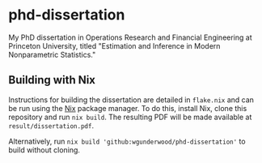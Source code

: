 # phd-dissertation

My PhD dissertation in Operations Research and Financial Engineering
at Princeton University, titled
"Estimation and Inference in Modern Nonparametric Statistics."

## Building with Nix

Instructions for building the dissertation are detailed in `flake.nix`
and can be run using the [Nix](https://nixos.org/) package manager.
To do this, install Nix, clone this repository and run `nix build`.
The resulting PDF will be made available at
`result/dissertation.pdf`.

Alternatively, run
`nix build 'github:wgunderwood/phd-dissertation'`
to build without cloning.
